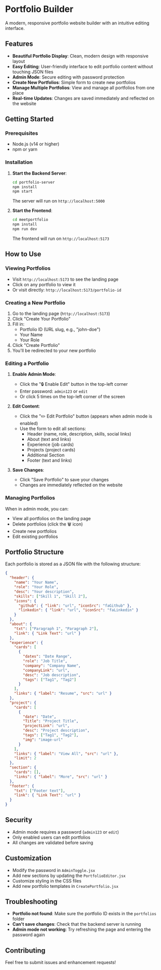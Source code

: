 # Portfolio Builder

A modern, responsive portfolio website builder with an intuitive editing interface.

## Features

- **Beautiful Portfolio Display**: Clean, modern design with responsive layout
- **Easy Editing**: User-friendly interface to edit portfolio content without touching JSON files
- **Admin Mode**: Secure editing with password protection
- **Create New Portfolios**: Simple form to create new portfolios
- **Manage Multiple Portfolios**: View and manage all portfolios from one place
- **Real-time Updates**: Changes are saved immediately and reflected on the website

## Getting Started

### Prerequisites

- Node.js (v14 or higher)
- npm or yarn

### Installation

1. **Start the Backend Server**:
   ```bash
   cd portfolio-server
   npm install
   npm start
   ```
   The server will run on `http://localhost:5000`

2. **Start the Frontend**:
   ```bash
   cd meetportfolio
   npm install
   npm run dev
   ```
   The frontend will run on `http://localhost:5173`

## How to Use

### Viewing Portfolios

- Visit `http://localhost:5173` to see the landing page
- Click on any portfolio to view it
- Or visit directly: `http://localhost:5173/portfolio-id`

### Creating a New Portfolio

1. Go to the landing page (`http://localhost:5173`)
2. Click "Create Your Portfolio"
3. Fill in:
   - Portfolio ID (URL slug, e.g., "john-doe")
   - Your Name
   - Your Role
4. Click "Create Portfolio"
5. You'll be redirected to your new portfolio

### Editing a Portfolio

1. **Enable Admin Mode**:
   - Click the "🔒 Enable Edit" button in the top-left corner
   - Enter password: `admin123` or `edit`
   - Or click 5 times on the top-left corner of the screen

2. **Edit Content**:
   - Click the "✏️ Edit Portfolio" button (appears when admin mode is enabled)
   - Use the form to edit all sections:
     - Header (name, role, description, skills, social links)
     - About (text and links)
     - Experience (job cards)
     - Projects (project cards)
     - Additional Section
     - Footer (text and links)

3. **Save Changes**:
   - Click "Save Portfolio" to save your changes
   - Changes are immediately reflected on the website

### Managing Portfolios

When in admin mode, you can:
- View all portfolios on the landing page
- Delete portfolios (click the 🗑️ icon)
- Create new portfolios
- Edit existing portfolios

## Portfolio Structure

Each portfolio is stored as a JSON file with the following structure:

```json
{
  "header": {
    "name": "Your Name",
    "role": "Your Role",
    "desc": "Your description",
    "skills": ["Skill 1", "Skill 2"],
    "icons": {
      "github": { "link": "url", "iconSrc": "faGithub" },
      "linkedin": { "link": "url", "iconSrc": "faLinkedin" }
    }
  },
  "about": {
    "txt": ["Paragraph 1", "Paragraph 2"],
    "link": { "Link Text": "url" }
  },
  "experience": {
    "cards": [
      {
        "dates": "Date Range",
        "role": "Job Title",
        "company": "Company Name",
        "companyLink": "url",
        "desc": "Job description",
        "tags": ["Tag1", "Tag2"]
      }
    ],
    "links": { "label": "Resume", "src": "url" }
  },
  "project": {
    "cards": [
      {
        "date": "Date",
        "Title": "Project Title",
        "projectLink": "url",
        "desc": "Project description",
        "tags": ["Tag1", "Tag2"],
        "img": "image-url"
      }
    ],
    "links": { "label": "View All", "src": "url" },
    "limit": 2
  },
  "section": {
    "cards": [],
    "links": { "label": "More", "src": "url" }
  },
  "footer": {
    "txt": ["Footer text"],
    "link": { "Link Text": "url" }
  }
}
```

## Security

- Admin mode requires a password (`admin123` or `edit`)
- Only enabled users can edit portfolios
- All changes are validated before saving

## Customization

- Modify the password in `AdminToggle.jsx`
- Add new sections by updating the `PortfolioEditor.jsx`
- Customize styling in the CSS files
- Add new portfolio templates in `CreatePortfolio.jsx`

## Troubleshooting

- **Portfolio not found**: Make sure the portfolio ID exists in the `portfolios` folder
- **Can't save changes**: Check that the backend server is running
- **Admin mode not working**: Try refreshing the page and entering the password again

## Contributing

Feel free to submit issues and enhancement requests!
